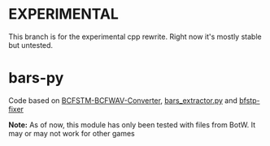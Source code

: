 # EXPERIMENTAL
This branch is for the experimental cpp rewrite. Right now it's mostly stable but untested.

# bars-py
Code based on [BCFSTM-BCFWAV-Converter](https://github.com/aboood40091/BCFSTM-BCFWAV-Converter), [bars_extractor.py](https://gist.github.com/SamusAranX/6eb8b6fd1777b17afc3107a979c2409a#file-bars_extractor-py) and [bfstp-fixer](https://github.com/NanobotZ/bfstp-fixer)

**Note:** As of now, this module has only been tested with files from BotW. It may or may not work for other games
